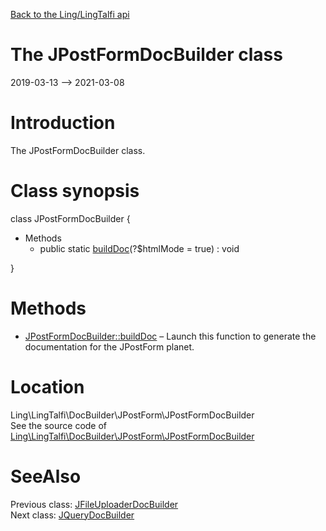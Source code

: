 [Back to the Ling/LingTalfi api](https://github.com/lingtalfi/LingTalfi/blob/master/doc/api/Ling/LingTalfi.md)



The JPostFormDocBuilder class
================
2019-03-13 --> 2021-03-08






Introduction
============

The JPostFormDocBuilder class.



Class synopsis
==============


class <span class="pl-k">JPostFormDocBuilder</span>  {

- Methods
    - public static [buildDoc](https://github.com/lingtalfi/LingTalfi/blob/master/doc/api/Ling/LingTalfi/DocBuilder/JPostForm/JPostFormDocBuilder/buildDoc.md)(?$htmlMode = true) : void

}






Methods
==============

- [JPostFormDocBuilder::buildDoc](https://github.com/lingtalfi/LingTalfi/blob/master/doc/api/Ling/LingTalfi/DocBuilder/JPostForm/JPostFormDocBuilder/buildDoc.md) &ndash; Launch this function to generate the documentation for the JPostForm planet.





Location
=============
Ling\LingTalfi\DocBuilder\JPostForm\JPostFormDocBuilder<br>
See the source code of [Ling\LingTalfi\DocBuilder\JPostForm\JPostFormDocBuilder](https://github.com/lingtalfi/LingTalfi/blob/master/DocBuilder/JPostForm/JPostFormDocBuilder.php)



SeeAlso
==============
Previous class: [JFileUploaderDocBuilder](https://github.com/lingtalfi/LingTalfi/blob/master/doc/api/Ling/LingTalfi/DocBuilder/JFileUploader/JFileUploaderDocBuilder.md)<br>Next class: [JQueryDocBuilder](https://github.com/lingtalfi/LingTalfi/blob/master/doc/api/Ling/LingTalfi/DocBuilder/JQuery/JQueryDocBuilder.md)<br>
